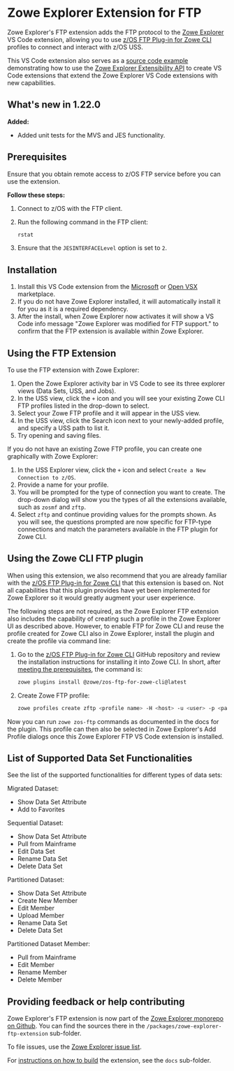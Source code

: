 # Zowe Explorer Extension for FTP

Zowe Explorer's FTP extension adds the FTP protocol to the [Zowe Explorer](https://github.com/zowe/vscode-extension-for-zowe) VS Code extension, allowing you to use [z/OS FTP Plug-in for Zowe CLI](https://github.com/zowe/zowe-cli-ftp-plugin) profiles to connect and interact with z/OS USS.

This VS Code extension also serves as a [source code example](https://github.com/zowe/vscode-extension-for-zowe/tree/master/packages/zowe-explorer-ftp-extension) demonstrating how to use the [Zowe Explorer Extensibility API](https://github.com/zowe/vscode-extension-for-zowe/tree/master/packages/zowe-explorer-api) to create VS Code extensions that extend the Zowe Explorer VS Code extensions with new capabilities.

## What's new in 1.22.0

**Added:**

*   Added unit tests for the MVS and JES functionality.

## Prerequisites

Ensure that you obtain remote access to z/OS FTP service before you can use the extension.

**Follow these steps:**

1. Connect to z/OS with the FTP client.
1. Run the following command in the FTP client:

   ```bash
   rstat
   ```

1. Ensure that the `JESINTERFACELevel` option is set to `2`.

## Installation

1. Install this VS Code extension from the [Microsoft](https://marketplace.visualstudio.com/items?itemName=Zowe.zowe-explorer-ftp-extension) or [Open VSX](https://open-vsx.org/extension/Zowe/zowe-explorer-ftp-extension) marketplace.
2. If you do not have Zowe Explorer installed, it will automatically install it for you as it is a required dependency.
3. After the install, when Zowe Explorer now activates it will show a VS Code info message "Zowe Explorer was modified for FTP support." to confirm that the FTP extension is available within Zowe Explorer.

## Using the FTP Extension

To use the FTP extension with Zowe Explorer:

1. Open the Zowe Explorer activity bar in VS Code to see its three explorer views (Data Sets, USS, and Jobs).
2. In the USS view, click the `+` icon and you will see your existing Zowe CLI FTP profiles listed in the drop-down to select.
3. Select your Zowe FTP profile and it will appear in the USS view.
4. In the USS view, click the Search icon next to your newly-added profile, and specify a USS path to list it.
5. Try opening and saving files.

If you do not have an existing Zowe FTP profile, you can create one graphically with Zowe Explorer:

1. In the USS Explorer view, click the `+` icon and select `Create a New Connection to z/OS`.
2. Provide a name for your profile.
3. You will be prompted for the type of connection you want to create. The drop-down dialog will show you the types of all the extensions available, such as `zosmf` and `zftp`.
4. Select `zftp` and continue providing values for the prompts shown. As you will see, the questions prompted are now specific for FTP-type connections and match the parameters available in the FTP plugin for Zowe CLI.

## Using the Zowe CLI FTP plugin

When using this extension, we also recommend that you are already familiar with the [z/OS FTP Plug-in for Zowe CLI](https://github.com/zowe/zowe-cli-ftp-plugin) that this extension is based on. Not all capabilities that this plugin provides have yet been implemented for Zowe Explorer so it would greatly augment your user experience.

The following steps are not required, as the Zowe Explorer FTP extension also includes the capability of creating such a profile in the Zowe Explorer UI as described above. However, to enable FTP for Zowe CLI and reuse the profile created for Zowe CLI also in Zowe Explorer, install the plugin and create the profile via command line:

1. Go to the [z/OS FTP Plug-in for Zowe CLI](https://github.com/zowe/zowe-cli-ftp-plugin) GitHub repository and review the installation instructions for installing it into Zowe CLI. In short, after [meeting the prerequisites](https://github.com/zowe/zowe-cli-ftp-plugin#software-requirements), the command is:

   ```bash
   zowe plugins install @zowe/zos-ftp-for-zowe-cli@latest
   ```

2. Create Zowe FTP profile:

   ```bash
   zowe profiles create zftp <profile name> -H <host> -u <user> -p <password> -P <port>
   ```

Now you can run `zowe zos-ftp` commands as documented in the docs for the plugin. This profile can then also be selected in Zowe Explorer's Add Profile dialogs once this Zowe Explorer FTP VS Code extension is installed.

## List of Supported Data Set Functionalities

See the list of the supported functionalities for different types of data sets:

Migrated Dataset:

- Show Data Set Attribute
- Add to Favorites

Sequential Dataset:

- Show Data Set Attribute
- Pull from Mainframe
- Edit Data Set
- Rename Data Set
- Delete Data Set

Partitioned Dataset:

- Show Data Set Attribute
- Create New Member
- Edit Member
- Upload Member
- Rename Data Set
- Delete Data Set

Partitioned Dataset Member:

- Pull from Mainframe
- Edit Member
- Rename Member
- Delete Member

## Providing feedback or help contributing

Zowe Explorer's FTP extension is now part of the [Zowe Explorer monorepo on Github](https://github.com/zowe/vscode-extension-for-zowe). You can find the sources there in the `/packages/zowe-explorer-ftp-extension` sub-folder.

To file issues, use the [Zowe Explorer issue list](https://github.com/zowe/vscode-extension-for-zowe/issues).

For [instructions on how to build](https://github.com/zowe/vscode-extension-for-zowe/tree/master/packages/zowe-explorer-ftp-extension/docs/README.md) the extension, see the `docs` sub-folder.
